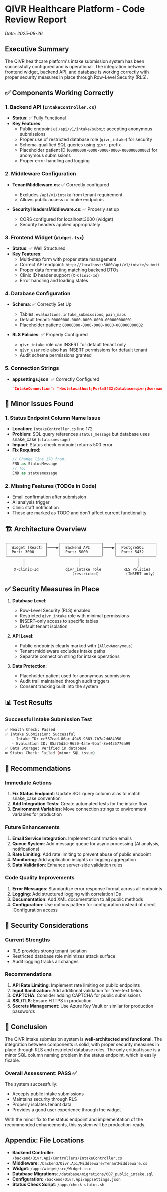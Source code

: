 # QIVR Healthcare Platform - Code Review Report
*Date: 2025-08-26*

## Executive Summary

The QIVR healthcare platform's intake submission system has been successfully configured and is operational. The integration between frontend widget, backend API, and database is working correctly with proper security measures in place through Row-Level Security (RLS).

## ✅ Components Working Correctly

### 1. Backend API (`IntakeController.cs`)
- **Status**: ✅ Fully Functional
- **Key Features**:
  - Public endpoint at `/api/v1/intake/submit` accepting anonymous submissions
  - Proper use of restricted database role (`qivr_intake`) for security
  - Schema-qualified SQL queries using `qivr.` prefix
  - Placeholder patient ID (`00000000-0000-0000-0000-000000000002`) for anonymous submissions
  - Proper error handling and logging

### 2. Middleware Configuration
- **TenantMiddleware.cs**: ✅ Correctly configured
  - Excludes `/api/v1/intake` from tenant requirement
  - Allows public access to intake endpoints
  
- **SecurityHeadersMiddleware.cs**: ✅ Properly set up
  - CORS configured for localhost:3000 (widget)
  - Security headers applied appropriately

### 3. Frontend Widget (`Widget.tsx`)
- **Status**: ✅ Well Structured
- **Key Features**:
  - Multi-step form with proper state management
  - Correct API endpoint: `http://localhost:5000/api/v1/intake/submit`
  - Proper data formatting matching backend DTOs
  - Clinic ID header support (`X-Clinic-Id`)
  - Error handling and loading states

### 4. Database Configuration
- **Schema**: ✅ Correctly Set Up
  - Tables: `evaluations`, `intake_submissions`, `pain_maps`
  - Default tenant: `00000000-0000-0000-0000-000000000001`
  - Placeholder patient: `00000000-0000-0000-0000-000000000002`

- **RLS Policies**: ✅ Properly Configured
  - `qivr_intake` role can INSERT for default tenant only
  - `qivr_user` role also has INSERT permissions for default tenant
  - Audit schema permissions granted

### 5. Connection Strings
- **appsettings.json**: ✅ Correctly Configured
  ```json
  "IntakeConnection": "Host=localhost;Port=5432;Database=qivr;Username=qivr_intake;Password=IntakeSecure2024!Pass"
  ```

## 🔧 Minor Issues Found

### 1. Status Endpoint Column Name Issue
- **Location**: `IntakeController.cs` line 172
- **Problem**: SQL query references `status_message` but database uses snake_case (`statusmessage`)
- **Impact**: Status check endpoint returns 500 error
- **Fix Required**:
  ```csharp
  // Change line 178 from:
  END as StatusMessage
  // To:
  END as statusmessage
  ```

### 2. Missing Features (TODOs in Code)
- Email confirmation after submission
- AI analysis trigger
- Clinic staff notification
- These are marked as TODO and don't affect current functionality

## 🏗️ Architecture Overview

```
┌─────────────────┐     ┌──────────────────┐     ┌─────────────────┐
│  Widget (React) │────▶│  Backend API     │────▶│  PostgreSQL     │
│  Port: 3000     │     │  Port: 5000      │     │  Port: 5432     │
└─────────────────┘     └──────────────────┘     └─────────────────┘
        │                        │                         │
        │                        │                         │
    X-Clinic-Id            qivr_intake role          RLS Policies
                              (restricted)            (INSERT only)
```

## ✅ Security Measures in Place

1. **Database Level**:
   - Row-Level Security (RLS) enabled
   - Restricted `qivr_intake` role with minimal permissions
   - INSERT-only access to specific tables
   - Default tenant isolation

2. **API Level**:
   - Public endpoints clearly marked with `[AllowAnonymous]`
   - Tenant middleware excludes intake paths
   - Separate connection string for intake operations

3. **Data Protection**:
   - Placeholder patient used for anonymous submissions
   - Audit trail maintained through audit triggers
   - Consent tracking built into the system

## 📊 Test Results

### Successful Intake Submission Test
```bash
✅ Health Check: Passed
✅ Intake Submission: Successful
   - Intake ID: cc537cad-86ac-4945-9883-7b7a2dd84950
   - Evaluation ID: 85a75d3d-9630-4a4e-9baf-8e4435776a99
✅ Data Storage: Verified in database
❌ Status Check: Failed (minor SQL issue)
```

## 🎯 Recommendations

### Immediate Actions
1. **Fix Status Endpoint**: Update SQL query column alias to match snake_case convention
2. **Add Integration Tests**: Create automated tests for the intake flow
3. **Environment Variables**: Move connection strings to environment variables for production

### Future Enhancements
1. **Email Service Integration**: Implement confirmation emails
2. **Queue System**: Add message queue for async processing (AI analysis, notifications)
3. **Rate Limiting**: Add rate limiting to prevent abuse of public endpoint
4. **Monitoring**: Add application insights or logging aggregation
5. **Data Validation**: Enhance server-side validation rules

### Code Quality Improvements
1. **Error Messages**: Standardize error response format across all endpoints
2. **Logging**: Add structured logging with correlation IDs
3. **Documentation**: Add XML documentation to all public methods
4. **Configuration**: Use options pattern for configuration instead of direct IConfiguration access

## 🔐 Security Considerations

### Current Strengths
- RLS provides strong tenant isolation
- Restricted database role minimizes attack surface
- Audit logging tracks all changes

### Recommendations
1. **API Rate Limiting**: Implement rate limiting on public endpoints
2. **Input Sanitization**: Add additional validation for free-text fields
3. **CAPTCHA**: Consider adding CAPTCHA for public submissions
4. **SSL/TLS**: Ensure HTTPS in production
5. **Secrets Management**: Use Azure Key Vault or similar for production passwords

## 📝 Conclusion

The QIVR intake submission system is **well-architected and functional**. The integration between components is solid, with proper security measures in place through RLS and restricted database roles. The only critical issue is a minor SQL column naming problem in the status endpoint, which is easily fixable.

### Overall Assessment: **PASS** ✅

The system successfully:
- Accepts public intake submissions
- Maintains security through RLS
- Properly isolates tenant data
- Provides a good user experience through the widget

With the minor fix to the status endpoint and implementation of the recommended enhancements, this system will be production-ready.

## Appendix: File Locations

- **Backend Controller**: `/backend/Qivr.Api/Controllers/IntakeController.cs`
- **Middleware**: `/backend/Qivr.Api/Middleware/TenantMiddleware.cs`
- **Widget**: `/apps/widget/src/Widget.tsx`
- **Database Migrations**: `/database/migrations/007_public_intake.sql`
- **Configuration**: `/backend/Qivr.Api/appsettings.json`
- **Status Check Script**: `/apps/check-status.sh`
